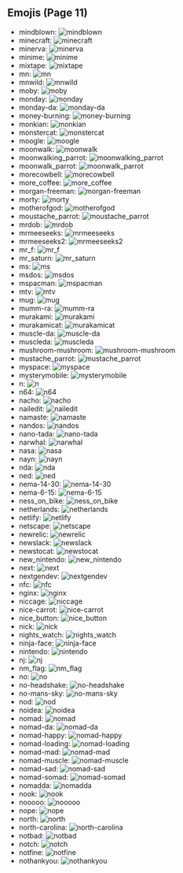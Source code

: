 
## Emojis (Page 11)

* mindblown: ![mindblown](output/mindblown.gif)
* minecraft: ![minecraft](output/minecraft.png)
* minerva: ![minerva](output/minerva.jpg)
* minime: ![minime](output/minime.png)
* mixtape: ![mixtape](output/mixtape.png)
* mn: ![mn](output/mn.jpg)
* mnwild: ![mnwild](output/mnwild.png)
* moby: ![moby](output/moby.png)
* monday: ![monday](output/monday.png)
* monday-da: ![monday-da](output/monday-da.png)
* money-burning: ![money-burning](output/money-burning.gif)
* monkian: ![monkian](output/monkian.png)
* monstercat: ![monstercat](output/monstercat.png)
* moogle: ![moogle](output/moogle.gif)
* moonwalk: ![moonwalk](output/moonwalk.gif)
* moonwalking_parrot: ![moonwalking_parrot](output/moonwalking_parrot)
* moonwalk_parrot: ![moonwalk_parrot](output/moonwalk_parrot.gif)
* morecowbell: ![morecowbell](output/morecowbell.jpg)
* more_coffee: ![more_coffee](output/more_coffee.png)
* morgan-freeman: ![morgan-freeman](output/morgan-freeman.jpg)
* morty: ![morty](output/morty.png)
* motherofgod: ![motherofgod](output/motherofgod.gif)
* moustache_parrot: ![moustache_parrot](output/moustache_parrot)
* mrdob: ![mrdob](output/mrdob.jpg)
* mrmeeseeks: ![mrmeeseeks](output/mrmeeseeks.gif)
* mrmeeseeks2: ![mrmeeseeks2](output/mrmeeseeks2.jpg)
* mr_f: ![mr_f](output/mr_f.png)
* mr_saturn: ![mr_saturn](output/mr_saturn.gif)
* ms: ![ms](output/ms.gif)
* msdos: ![msdos](output/msdos.png)
* mspacman: ![mspacman](output/mspacman.png)
* mtv: ![mtv](output/mtv.png)
* mug: ![mug](output/mug)
* mumm-ra: ![mumm-ra](output/mumm-ra.png)
* murakami: ![murakami](output/murakami.png)
* murakamicat: ![murakamicat](output/murakamicat.png)
* muscle-da: ![muscle-da](output/muscle-da.png)
* muscleda: ![muscleda](output/muscleda)
* mushroom-mushroom: ![mushroom-mushroom](output/mushroom-mushroom.png)
* mustache_parrot: ![mustache_parrot](output/mustache_parrot.gif)
* myspace: ![myspace](output/myspace.jpg)
* mysterymobile: ![mysterymobile](output/mysterymobile.png)
* n: ![n](output/n.gif)
* n64: ![n64](output/n64.gif)
* nacho: ![nacho](output/nacho.png)
* nailedit: ![nailedit](output/nailedit.png)
* namaste: ![namaste](output/namaste.jpg)
* nandos: ![nandos](output/nandos.png)
* nano-tada: ![nano-tada](output/nano-tada.png)
* narwhal: ![narwhal](output/narwhal.png)
* nasa: ![nasa](output/nasa.png)
* nayn: ![nayn](output/nayn.gif)
* nda: ![nda](output/nda.png)
* ned: ![ned](output/ned.png)
* nema-14-30: ![nema-14-30](output/nema-14-30.png)
* nema-6-15: ![nema-6-15](output/nema-6-15.png)
* ness_on_bike: ![ness_on_bike](output/ness_on_bike.gif)
* netherlands: ![netherlands](output/netherlands)
* netlify: ![netlify](output/netlify.png)
* netscape: ![netscape](output/netscape.gif)
* newrelic: ![newrelic](output/newrelic.png)
* newslack: ![newslack](output/newslack.png)
* newstocat: ![newstocat](output/newstocat.png)
* new_nintendo: ![new_nintendo](output/new_nintendo.png)
* next: ![next](output/next.jpg)
* nextgendev: ![nextgendev](output/nextgendev.png)
* nfc: ![nfc](output/nfc.png)
* nginx: ![nginx](output/nginx.png)
* niccage: ![niccage](output/niccage.png)
* nice-carrot: ![nice-carrot](output/nice-carrot.png)
* nice_button: ![nice_button](output/nice_button.png)
* nick: ![nick](output/nick.jpg)
* nights_watch: ![nights_watch](output/nights_watch.png)
* ninja-face: ![ninja-face](output/ninja-face.png)
* nintendo: ![nintendo](output/nintendo.png)
* nj: ![nj](output/nj.png)
* nm_flag: ![nm_flag](output/nm_flag.png)
* no: ![no](output/no.png)
* no-headshake: ![no-headshake](output/no-headshake.gif)
* no-mans-sky: ![no-mans-sky](output/no-mans-sky.png)
* nod: ![nod](output/nod.gif)
* noidea: ![noidea](output/noidea.png)
* nomad: ![nomad](output/nomad.png)
* nomad-da: ![nomad-da](output/nomad-da.png)
* nomad-happy: ![nomad-happy](output/nomad-happy.png)
* nomad-loading: ![nomad-loading](output/nomad-loading.gif)
* nomad-mad: ![nomad-mad](output/nomad-mad.png)
* nomad-muscle: ![nomad-muscle](output/nomad-muscle.png)
* nomad-sad: ![nomad-sad](output/nomad-sad.png)
* nomad-somad: ![nomad-somad](output/nomad-somad.png)
* nomadda: ![nomadda](output/nomadda)
* nook: ![nook](output/nook.png)
* nooooo: ![nooooo](output/nooooo.png)
* nope: ![nope](output/nope.png)
* north: ![north](output/north.png)
* north-carolina: ![north-carolina](output/north-carolina.png)
* notbad: ![notbad](output/notbad.png)
* notch: ![notch](output/notch.png)
* notfine: ![notfine](output/notfine.png)
* nothankyou: ![nothankyou](output/nothankyou.png)
